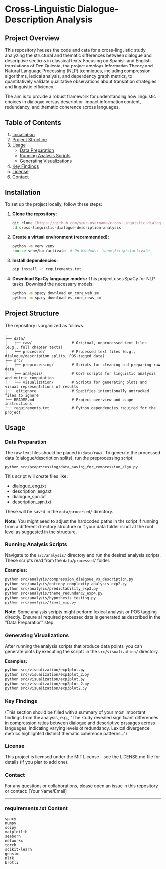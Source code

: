 # Cross-Linguistic Dialogue-Description Analysis

## Project Overview

This repository houses the code and data for a cross-linguistic study analyzing the structural and thematic differences between dialogue and descriptive sections in classical texts. Focusing on Spanish and English translations of Don Quixote, the project employs Information Theory and Natural Language Processing (NLP) techniques, including compression algorithms, lexical analysis, and dependency graph metrics, to quantitatively validate qualitative observations about translation strategies and linguistic efficiency.

The aim is to provide a robust framework for understanding how linguistic choices in dialogue versus description impact information content, redundancy, and thematic coherence across languages.

## Table of Contents

1.  [Installation](#installation)
2.  [Project Structure](#project-structure)
3.  [Usage](#usage)
    * [Data Preparation](#data-preparation)
    * [Running Analysis Scripts](#running-analysis-scripts)
    * [Generating Visualizations](#generating-visualizations)
4.  [Key Findings](#key-findings)
5.  [License](#license)
6.  [Contact](#contact)

## Installation

To set up the project locally, follow these steps:

1.  **Clone the repository:**
    ```bash
    git clone [https://github.com/your-username/cross-linguistic-dialogue-description-analysis.git](https://github.com/your-username/cross-linguistic-dialogue-description-analysis.git)
    cd cross-linguistic-dialogue-description-analysis
    ```

2.  **Create a virtual environment (recommended):**
    ```bash
    python -m venv venv
    source venv/bin/activate  # On Windows: `venv\Scripts\activate`
    ```

3.  **Install dependencies:**
    ```bash
    pip install -r requirements.txt
    ```

4.  **Download SpaCy language models:**
    This project uses SpaCy for NLP tasks. Download the necessary models:
    ```bash
    python -m spacy download en_core_web_sm
    python -m spacy download es_core_news_sm
    ```

## Project Structure

The repository is organized as follows:

```
.
├── data/
│   ├── raw/                  # Original, unprocessed text files (e.g., full chapter texts)
│   └── processed/            # Processed text files (e.g., dialogue/description splits, POS-tagged data)
├── src/
│   ├── preprocessing/        # Scripts for cleaning and preparing raw data
│   ├── analysis/             # Core scripts for linguistic analysis and metric computation
│   └── visualization/        # Scripts for generating plots and visual representations of results
├── .gitignore                # Specifies intentionally untracked files to ignore
├── README.md                 # Project overview and usage instructions
└── requirements.txt          # Python dependencies required for the project
```

## Usage

### Data Preparation

The raw text files should be placed in `data/raw/`.
To generate the processed data (dialogue/description splits), run the preprocessing script:

```bash
python src/preprocessing/data_saving_for_compression_algo.py
```

This script will create files like:
- dialogue_eng.txt
- description_eng.txt
- dialogue_spn.txt
- description_spn.txt

These will be saved in the `data/processed/` directory.

**Note:** You might need to adjust the hardcoded paths in the script if running from a different directory structure or if your data folder is not at the root level as suggested in the structure.

### Running Analysis Scripts

Navigate to the `src/analysis/` directory and run the desired analysis scripts. These scripts read from the `data/processed/` folder.

**Examples:**

```bash
python src/analysis/compression_dialgoue_vs_description.py
python src/analysis/entropy_complexity_analysis_exp2.py
python src/analysis/predictability_exp3.py
python src/analysis/theme_redundancy_exp4.py
python src/analysis/hypothesis_testing.py
python src/analysis/final_exp.py
```

**Note:** Some analysis scripts might perform lexical analysis or POS tagging directly. Ensure all required processed data is generated as described in the "Data Preparation" step.

### Generating Visualizations

After running the analysis scripts that produce data points, you can generate plots by executing the scripts in the `src/visualization/` directory.

**Examples:**

```bash
python src/visualization/exp1plot.py
python src/visualization/exp1plot_2.py
python src/visualization/exp2plot.py
python src/visualization/exp2plot_2.py
python src/visualization/exp3plot2.py
```

### Key Findings

(This section should be filled with a summary of your most important findings from the analysis, e.g., "The study revealed significant differences in compression ratios between dialogue and descriptive passages across languages, indicating varying levels of redundancy. Lexical divergence metrics highlighted distinct thematic coherence patterns...")

### License

This project is licensed under the MIT License - see the LICENSE.md file for details (if you plan to add one).

### Contact

For any questions or collaborations, please open an issue in this repository or contact:
[Your Name/Email]

---

### requirements.txt Content

```
spacy
numpy
scipy
matplotlib
seaborn
networkx
torch
scikit-learn
gensim
nltk
brotli
```
